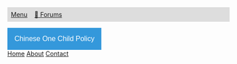 <style>
ul {
  list-style-type: none;
  margin: 0;
  padding: 0;
  overflow: hidden;
  background-color: #dddddd;
}

li {
  float: left;
}

li a {
  display: block;
  padding: 8px;
}
</style>

<ul>
  <li><a href="https://ssharker21.github.io/eznhd/">Menu</a></li>
  <li><a href="https://www.tapatalk.com/groups/eznhd/">💬 Forums</a></li>
</ul>


<html>
<head>
<meta name="viewport" content="width=device-width, initial-scale=1">
<style>
.dropbtn {
  background-color: #3498DB;
  color: white;
  padding: 16px;
  font-size: 16px;
  border: none;
  cursor: pointer;
}

.dropbtn:hover, .dropbtn:focus {
  background-color: #2980B9;
}

.dropdown {
  position: relative;
  display: inline-block;
}

.dropdown-content {
  display: none;
  position: absolute;
  background-color: #f1f1f1;
  min-width: 160px;
  overflow: auto;
  box-shadow: 0px 8px 16px 0px rgba(0,0,0,0.2);
  z-index: 1;
}

.dropdown-content a {
  color: black;
  padding: 12px 16px;
  text-decoration: none;
  display: block;
}

.dropdown a:hover {background-color: #ddd;}

.show {display: block;}
</style>
</head>
<body>

<div class="dropdown">
  <button onclick="myFunction()" class="dropbtn">Chinese One Child Policy</button>
  <div id="myDropdown" class="dropdown-content">
    <a href="#home">Home</a>
    <a href="#about">About</a>
    <a href="#contact">Contact</a>
  </div>
</div>

<script>
function myFunction() {
  document.getElementById("myDropdown").classList.toggle("show");
}

window.onclick = function(event) {
  if (!event.target.matches('.dropbtn')) {
    var dropdowns = document.getElementsByClassName("dropdown-content");
    var i;
    for (i = 0; i < dropdowns.length; i++) {
      var openDropdown = dropdowns[i];
      if (openDropdown.classList.contains('show')) {
        openDropdown.classList.remove('show');
      }
    }
  }
}
</script>

</body>
</html>
